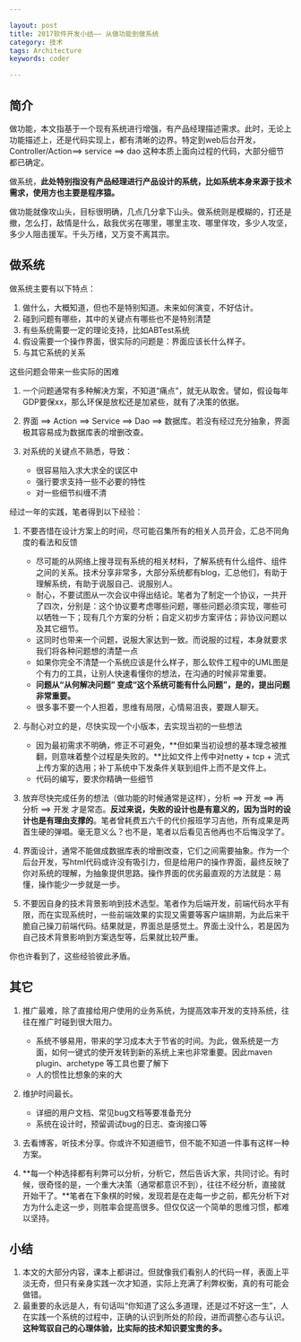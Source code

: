 ```yaml
---

layout: post
title: 2017软件开发小结—— 从做功能到做系统
category: 技术
tags: Architecture
keywords: coder

---
```


## 简介


做功能，本文指基于一个现有系统进行增强，有产品经理描述需求。此时，无论上功能描述上，还是代码实现上，都有清晰的边界。特定到web后台开发，Controller/Action==> service ==> dao 这种本质上面向过程的代码，大部分细节都已确定。

做系统，**此处特别指没有产品经理进行产品设计的系统，比如系统本身来源于技术需求，使用方也主要是程序猿。**

做功能就像攻山头，目标很明确，几点几分拿下山头。做系统则是模糊的，打还是撤，怎么打，敌情是什么，敌我优劣在哪里，哪里主攻、哪里佯攻，多少人攻坚，多少人阻击援军。千头万绪，又万变不离其宗。

## 做系统

做系统主要有以下特点：

1. 做什么，大概知道，但也不是特别知道。未来如何演变，不好估计。
2. 碰到问题有哪些，其中的关键点有哪些也不是特别清楚
3. 有些系统需要一定的理论支持，比如ABTest系统
4. 假设需要一个操作界面，很实际的问题是：界面应该长什么样子。
5. 与其它系统的关系

这些问题会带来一些实际的困难

1. 一个问题通常有多种解决方案，不知道“痛点”，就无从取舍。譬如，假设每年GDP要保xx，那么环保是放松还是加紧些，就有了决策的依据。
2. 界面 ==> Action ==> Service ==> Dao ==> 数据库。若没有经过充分抽象，界面极其容易成为数据库表的增删改查。
3. 对系统的关键点不熟悉，导致：

	* 很容易陷入求大求全的误区中
	* 强行要求支持一些不必要的特性
	* 对一些细节纠缠不清


经过一年的实践，笔者得到以下经验：

1. 不要吝惜在设计方案上的时间，尽可能召集所有的相关人员开会，汇总不同角度的看法和反馈

	* 尽可能的从网络上搜寻现有系统的相关材料，了解系统有什么组件、组件之间的关系。技术分享非常多，大部分系统都有blog，汇总他们，有助于理解系统，有助于说服自己、说服别人。
	* 耐心，不要试图从一次会议中得出结论。笔者为了制定一个协议，一共开了四次，分别是：这个协议要考虑哪些问题，哪些问题必须实现，哪些可以牺牲一下；现有几个方案的分析；自定义初步方案评估；非协议问题以及其它细节。
	* 这同时也带来一个问题，说服大家达到一致。而说服的过程，本身就要求我们将各种问题想的清楚一点
	* 如果你完全不清楚一个系统应该是什么样子，那么软件工程中的UML图是个有力的工具，让别人快速看懂你的想法，在沟通的时候非常重要。
	* **问题从“从何解决问题” 变成“这个系统可能有什么问题”，是的，提出问题非常重要。**
	* 很多事不要一个人担着，思维有局限，心情易沮丧，要跟人聊天。
	
2. 与耐心对立的是，尽快实现一个小版本，去实现当初的一些想法

	* 因为最初需求不明确，修正不可避免，**但如果当初设想的基本理念被推翻，则意味着整个过程是失败的。**比如文件上传中对netty + tcp + 流式上传方案的选用；补丁系统中下发条件关联到组件上而不是文件上。
	* 代码的编写，要求你精确一些细节

3. 放弃尽快完成任务的想法（做功能的时候通常是这样），分析 ==> 开发 ==> 再分析  ==> 开发 才是常态。**反过来说，失败的设计也是有意义的，因为当时的设计也是有理由支撑的**。笔者曾耗费五六千的代价报班学习吉他，所有成果是两首生硬的弹唱。毫无意义么？也不是，笔者以后看见吉他再也不后悔没学了。
4. 界面设计，通常不能做成数据库表的增删改查，它们之间需要抽象。作为一个后台开发，写html代码或许没有吸引力，但是给用户的操作界面，最终反映了你对系统的理解，为抽象提供思路。操作界面的优劣最直观的方法就是：易懂，操作能少一步就是一步。
5. 不要因自身的技术背景影响到技术选型。笔者作为后端开发，前端代码水平有限，而在实现系统时，一些前端效果的实现又需要等客户端排期，为此后来干脆自己操刀前端代码。结果就是，界面总是感觉土。界面土没什么，若是因为自己技术背景影响到方案选型等，后果就比较严重。

你也许看到了，这些经验彼此矛盾。

## 其它

1. 推广最难，除了直接给用户使用的业务系统，为提高效率开发的支持系统，往往在推广时碰到很大阻力。

	* 系统不够易用，带来的学习成本大于节省的时间。为此，做系统是一方面，如何一键式的使开发转到新的系统上来也非常重要。因此maven plugin、archetype 等工具也要了解下
	* 人的惯性比想象的来的大

2. 维护时间最长。

	* 详细的用户文档、常见bug文档等要准备充分
	* 系统在设计时，预留调试bug的日志、查询接口等

3. 去看博客，听技术分享。你或许不知道细节，但不能不知道一件事有这样一种方案。
4. **每一个种选择都有利弊可以分析，分析它，然后告诉大家，共同讨论。有时候，很奇怪的是，一个重大决策（通常都意识不到），往往不经分析，直接就开始干了。**笔者在下象棋的时候，发现若是在走每一步之前，都先分析下对方为什么走这一步，则胜率会提高很多。但仅仅这一个简单的思维习惯，都难以坚持。

## 小结

1. 本文的大部分内容，课本上都讲过。但就像我们看别人的代码一样，表面上平淡无奇，但只有亲身实践一次才知道，实际上充满了利弊权衡，真的有可能会做错。
2. 最重要的永远是人，有句话叫“你知道了这么多道理，还是过不好这一生”，人在实践一个系统的过程中，正确的认识到所处的阶段，进而调整心态与认识。**这种驾驭自己的心理体验，比实际的技术知识要宝贵的多。**

